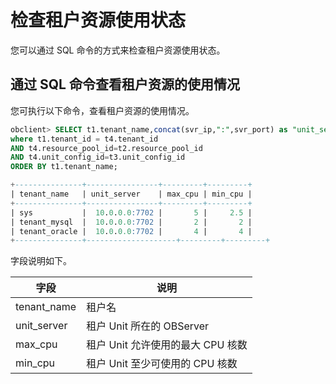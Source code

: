 # 检查租户资源使用状态

您可以通过 SQL 命令的方式来检查租户资源使用状态。

## 通过 SQL 命令查看租户资源的使用情况 

您可执行以下命令，查看租户资源的使用情况。

```sql
obclient> SELECT t1.tenant_name,concat(svr_ip,":",svr_port) as "unit_server",t3.max_cpu,t3.min_cpu  FROM OCEANBASE.DBA_OB_TENANTS t1,OCEANBASE.DBA_OB_UNITS t2,OCEANBASE.DBA_OB_UNIT_CONFIGS t3,OCEANBASE.DBA_OB_RESOURCE_POOLS t4
where t1.tenant_id = t4.tenant_id
AND t4.resource_pool_id=t2.resource_pool_id 
AND t4.unit_config_id=t3.unit_config_id
ORDER BY t1.tenant_name;

+---------------+----------------+---------+---------+
| tenant_name   | unit_server    | max_cpu | min_cpu |
+---------------+----------------+---------+---------+
| sys           |  10.0.0.0:7702 |       5 |     2.5 |
| tenant_mysql  |  10.0.0.0:7702 |       2 |       2 | 
| tenant_oracle |  10.0.0.0:7702 |       4 |       4 | 
+---------------+--------------------+---------+---------+
```

字段说明如下。

|     字段      |           说明           |
|-------------|------------------------|
| tenant_name | 租户名                    |
| unit_server | 租户 Unit 所在的 OBServer   |
| max_cpu     | 租户 Unit 允许使用的最大 CPU 核数 |
| min_cpu     | 租户 Unit 至少可使用的 CPU 核数  |
